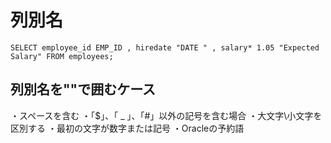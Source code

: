 # 列別名

`SELECT employee_id EMP_ID , hiredate "DATE " , salary* 1.05 "Expected Salary" FROM employees;` 
## 列別名を""で囲むケース
・スペースを含む
・「$」、「 _ 」、「#」以外の記号を含む場合
・大文字\小文字を区別する
・最初の文字が数字または記号
・Oracleの予約語